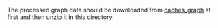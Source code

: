 The processed graph data should be downloaded from [caches_graph](https://drive.google.com/file/d/1HKFp7e4Pop3vjRUbCOfOHKPAfvtAFl__/view?usp=sharing) at first and then unzip it in this directory. 
